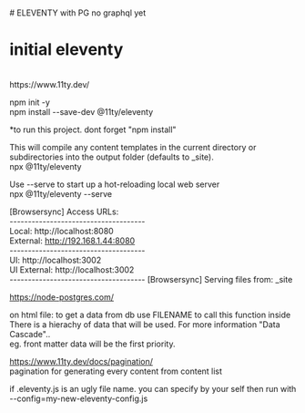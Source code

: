 <br/># ELEVENTY with PG no graphql yet

<h1>initial eleventy</h1> <br/>
https://www.11ty.dev/ <br/>

npm init -y <br/>
npm install --save-dev @11ty/eleventy <br/>

\*to run this project. dont forget "npm install" <br/>

This will compile any content templates in the current directory or subdirectories into the output folder (defaults to \_site). <br/>
npx @11ty/eleventy <br/>

Use --serve to start up a hot-reloading local web server <br/>
npx @11ty/eleventy --serve <br/>

[Browsersync] Access URLs: <br />
------------------------------------- <br />
Local: http://localhost:8080 <br />
External: http://192.168.1.44:8080 <br />
------------------------------------- <br />
UI: http://localhost:3002 <br />
UI External: http://localhost:3002 <br />
------------------------------------- [Browsersync] Serving files from: \_site
<br />

https://node-postgres.com/ <br/>

on html file: to get a data from db use FILENAME to call this function inside<br/>
There is a hierachy of data that will be used. For more information "Data Cascade".. <br/>
eg. front matter data will be the first priority. <br/>

https://www.11ty.dev/docs/pagination/<br/>
pagination for generating every content from content list<br/>

if .eleventy.js is an ugly file name. you can specify by your self then run with --config=my-new-eleventy-config.js <br/>
